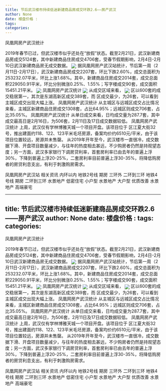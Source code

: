 ```yaml
---
title: 节后武汉楼市持续低迷新建商品房成交环跌2.6——房产武汉
author: None
date: 楼盘价格 : 
tags: 
categories: 
---
```

凤凰网房产武汉统计
<!-- more -->
2019年春节已过，但武汉楼市似乎还处在“放假”状态。截至2月21日，武汉新建商品房成交5124套，其中新建商品住房成交4706套，受春节假期影响，2月4日-2月10日武汉新建商品房无成交数据。
<img align="center" border="0" src="//s2.ifengimg.com/2019/02/21/2dacae1db87bf6f54d2dd2a38d3e6b3b.png" />
据凤凰网房产武汉站统计，节后第一周（2月11日-2月17日），武汉新建商品房成交2207套，环比下跌2.60%，成交总面积为253232.07平米，环比上涨1.68%。其中，新建商品住房成交2014套，成交总面积229050.91平米，环比分别微涨0.25%、1.55%；写字楼成交90套，成交面积15451.21平米。
<img align="center" border="0" src="//s2.ifengimg.com/2019/02/21/6fead29ac60813facf4e92d37ac92ac5.png" />
凤凰网房产武汉统计
<img align="center" border="0" src="//s1.ifengimg.com/2019/02/21/51ab17b66050df9e91b41b2d8c9b1e29.png" />
从成交区域来看，
<img align="center" border="0" src="//s3.ifengimg.com/2019/02/21/32d0f390e15705888f302a13a75bf6fd.png" />
区以600套的成交稳居第一，其次是东湖高新区成交389套，而
区成交最少，为26套，可以看到主城区成交出现大幅上涨。
凤凰网房产武汉统计
从主城区与远城区成交占比情况来看，主城区新建商品住房成交1308套，占比64.95%；远城区则成交706套，占比35.05%。
凤凰网房产武汉统计
从单日成交来看，日均成交量为287.7套，其中成交最高日是2月16日，为506套，2月11日及17日成交数据较低。
凤凰网房产武汉统计
上周，武汉仅有学林博雅天城一个项目开盘。该项目位于
区江夏大街32号，推出建面约118、122、123平米毛坯房源，备案均价约6510元/平米，由于该项目位置较远，房源并未售罄。
从2019年开年至今，武汉楼市一直很冷，成交数据下滑、开盘项目数量减少，与往年的热度相去甚远，不少购房者仍然是持观望态度；另一方面，武汉多家银行下调房贷利率，首套房利率已由去年的普遍上浮30%，下降到普遍上浮20-25%，二套房利率目前普遍上浮30-35%，将降低购房者的房贷利息支出，有利于刺激购房需求。
                        
                        
                        
                        
                                        
                    
                    
                
                    
                    
                    
                
                    
                
凤凰网房产武汉站
相关资讯
内环以内 地铁2号线
期房 三环外
二环到三环 地铁4号线
期房 二环到三环
水景地产 低密住宅
小户型 水景地产
大户型 优质改善
水景地产 高端豪宅
	                        
	                    
	                        
	                    
---
title: 节后武汉楼市持续低迷新建商品房成交环跌2.6——房产武汉
author: None
date: 楼盘价格 : 
tags: 
categories: 
---
凤凰网房产武汉统计
<!-- more -->
2019年春节已过，但武汉楼市似乎还处在“放假”状态。截至2月21日，武汉新建商品房成交5124套，其中新建商品住房成交4706套，受春节假期影响，2月4日-2月10日武汉新建商品房无成交数据。
<img align="center" border="0" src="//s2.ifengimg.com/2019/02/21/2dacae1db87bf6f54d2dd2a38d3e6b3b.png" />
据凤凰网房产武汉站统计，节后第一周（2月11日-2月17日），武汉新建商品房成交2207套，环比下跌2.60%，成交总面积为253232.07平米，环比上涨1.68%。其中，新建商品住房成交2014套，成交总面积229050.91平米，环比分别微涨0.25%、1.55%；写字楼成交90套，成交面积15451.21平米。
<img align="center" border="0" src="//s2.ifengimg.com/2019/02/21/6fead29ac60813facf4e92d37ac92ac5.png" />
凤凰网房产武汉统计
<img align="center" border="0" src="//s1.ifengimg.com/2019/02/21/51ab17b66050df9e91b41b2d8c9b1e29.png" />
从成交区域来看，
<img align="center" border="0" src="//s3.ifengimg.com/2019/02/21/32d0f390e15705888f302a13a75bf6fd.png" />
区以600套的成交稳居第一，其次是东湖高新区成交389套，而
区成交最少，为26套，可以看到主城区成交出现大幅上涨。
凤凰网房产武汉统计
从主城区与远城区成交占比情况来看，主城区新建商品住房成交1308套，占比64.95%；远城区则成交706套，占比35.05%。
凤凰网房产武汉统计
从单日成交来看，日均成交量为287.7套，其中成交最高日是2月16日，为506套，2月11日及17日成交数据较低。
凤凰网房产武汉统计
上周，武汉仅有学林博雅天城一个项目开盘。该项目位于
区江夏大街32号，推出建面约118、122、123平米毛坯房源，备案均价约6510元/平米，由于该项目位置较远，房源并未售罄。
从2019年开年至今，武汉楼市一直很冷，成交数据下滑、开盘项目数量减少，与往年的热度相去甚远，不少购房者仍然是持观望态度；另一方面，武汉多家银行下调房贷利率，首套房利率已由去年的普遍上浮30%，下降到普遍上浮20-25%，二套房利率目前普遍上浮30-35%，将降低购房者的房贷利息支出，有利于刺激购房需求。
                        
                        
                        
                        
                                        
                    
                    
                
                    
                    
                    
                
                    
                
凤凰网房产武汉站
相关资讯
内环以内 地铁2号线
期房 三环外
二环到三环 地铁4号线
期房 二环到三环
水景地产 低密住宅
小户型 水景地产
大户型 优质改善
水景地产 高端豪宅
	                        
	                    
	                        
	                    
